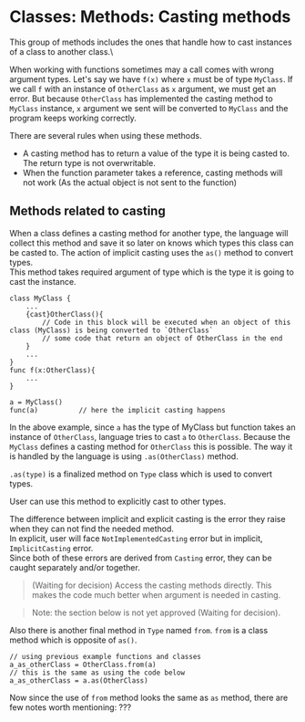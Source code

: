 # Classes: Methods: Casting methods


This group of methods includes the ones that handle how to cast instances of a class to another class.\

When working with functions sometimes may a call comes with wrong argument types. Let's say we have `f(x)` where `x` must be of type `MyClass`. If we call `f` with an instance of `OtherClass` as `x` argument, we must get an error. But because `OtherClass` has implemented the casting method to `MyClass` instance, `x` argument we sent will be converted to `MyClass` and the program keeps working correctly.


There are several rules when using these methods.

- A casting method has to return a value of the type it is being casted to. The return type is not overwritable.
- When the function parameter takes a reference, casting methods will not work (As the actual object is not sent to the function)


## Methods related to casting

When a class defines a casting method for another type, the language will collect this method and save it so later on knows which types this class can be casted to. The action of implicit casting uses the `as()` method to convert types.\
This method takes required argument of type which is the type it is going to cast the instance.

    class MyClass {
        ...
        {cast}OtherClass(){
            // Code in this block will be executed when an object of this class (MyClass) is being converted to `OtherClass`
            // some code that return an object of OtherClass in the end
        }
        ...
    }
    func f(x:OtherClass){
        ...
    }

    a = MyClass()
    func(a)          // here the implicit casting happens

In the above example, since `a` has the type of MyClass but function takes an instance of `OtherClass`, language tries to cast `a` to `OtherClass`. Because the `MyClass` defines a casting method for `OtherClass` this is possible. The way it is handled by the language is using `.as(OtherClass)` method.

`.as(type)` is a finalized method on `Type` class which is used to convert types.

User can use this method to explicitly cast to other types.

The difference between implicit and explicit casting is the error they raise when they can not find the needed method.\
In explicit, user will face `NotImplementedCasting` error but in implicit, `ImplicitCasting` error.\
Since both of these errors are derived from `Casting` error, they can be caught separately and/or together.


> (Waiting for decision) Access the casting methods directly. This makes the code much better when argument is needed in casting.

> Note: the section below is not yet approved (Waiting for decision).

Also there is another final method in `Type` named `from`. `from` is a class method which is opposite of `as()`.

    // using previous example functions and classes
    a_as_otherClass = OtherClass.from(a)
    // this is the same as using the code below
    a_as_otherClass = a.as(OtherClass)

Now since the use of `from` method looks the same as `as` method, there are few notes worth mentioning:
???
